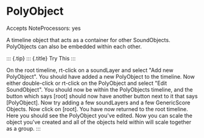PolyObject 
==========

Accepts NoteProcessors: yes

A timeline object that acts as a container for other SoundObjects.
PolyObjects can also be embedded within each other.

::: {.tip}
::: {.title}
Try This
:::

On the root timeline, rt-click on a soundLayer and select "Add new
PolyObject". You should have added a new PolyObject to the timeline.
Now either double-click or rt-click on the PolyObject and select "Edit
SoundObject". You should now be within the PolyObjects timeline, and
the button which says \[root\] should now have another button next to it
that says \[PolyObject\]. Now try adding a few soundLayers and a few
GenericScore Objects. Now click on \[root\]. You have now returned to
the root timeline. Here you should see the PolyObject you\'ve edited.
Now you can scale the object you\'ve created and all of the objects held
within will scale together as a group.
:::
